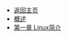 <!-- markdownlint-disable MD033 -->
- [<i class="fas fa-chevron-left"></i> 返回主页](/)
- [概述](linux_basic/README.md)
- [第一章 Linux简介](linux_basic/ch_01)

